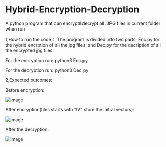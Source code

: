 # Hybrid-Encryption-Decryption
A python program that can encrypt&amp;decrypt all .JPG files in current folder when run

1,How to run the code：
The program is divided into two parts, Enc.py for the hybrid encrption of all the jpg files; and Dec.py for the decription of all the encrypted jpg files.

For the encryption run:
python3 Enc.py

For the decryption run:
python3 Dec.py

2,Expected outcomes:

Before encryption:


![image](https://user-images.githubusercontent.com/76716751/172513487-a6d9da6a-1f48-4a21-84d7-95f89571c8f2.png)


After encryption(files starts with “IV” store the initial vectors):

![image](https://user-images.githubusercontent.com/76716751/172513555-cbada57c-ef2b-4236-b450-b4f605d97b64.png)


After the decryption:


![image](https://user-images.githubusercontent.com/76716751/172513576-09e349ef-358a-464c-822a-1ab3e0379028.png)
